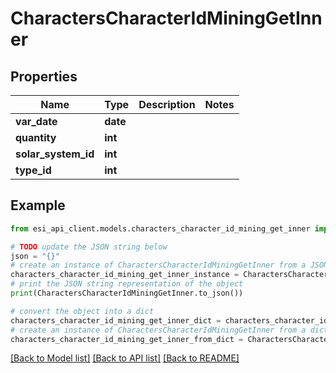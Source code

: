 # CharactersCharacterIdMiningGetInner


## Properties

Name | Type | Description | Notes
------------ | ------------- | ------------- | -------------
**var_date** | **date** |  | 
**quantity** | **int** |  | 
**solar_system_id** | **int** |  | 
**type_id** | **int** |  | 

## Example

```python
from esi_api_client.models.characters_character_id_mining_get_inner import CharactersCharacterIdMiningGetInner

# TODO update the JSON string below
json = "{}"
# create an instance of CharactersCharacterIdMiningGetInner from a JSON string
characters_character_id_mining_get_inner_instance = CharactersCharacterIdMiningGetInner.from_json(json)
# print the JSON string representation of the object
print(CharactersCharacterIdMiningGetInner.to_json())

# convert the object into a dict
characters_character_id_mining_get_inner_dict = characters_character_id_mining_get_inner_instance.to_dict()
# create an instance of CharactersCharacterIdMiningGetInner from a dict
characters_character_id_mining_get_inner_from_dict = CharactersCharacterIdMiningGetInner.from_dict(characters_character_id_mining_get_inner_dict)
```
[[Back to Model list]](../README.md#documentation-for-models) [[Back to API list]](../README.md#documentation-for-api-endpoints) [[Back to README]](../README.md)


